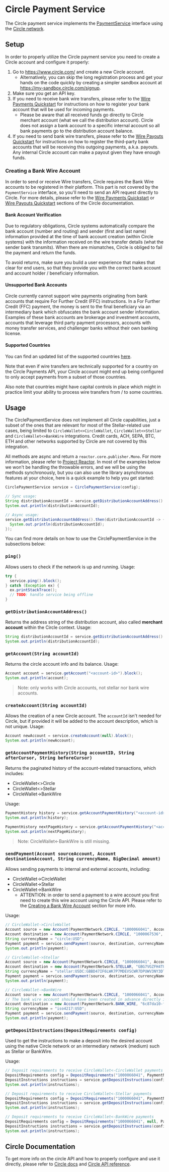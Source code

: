 # Circle Payment Service

The Circle payment service implements the [PaymentService] interface using the [Circle network].

## Setup

In order to properly utilize the Circle payment service you need to create a Circle account and configure it properly:

1. Go to <https://www.circle.com/> and create a new Circle account.
   - Alternatively, you can skip the long registration process and get your hands on the code quickly by creating a
     simpler sandbox account at <https://my-sandbox.circle.com/signup>.
2. Make sure you get an API key.
3. If you need to receive bank wire transfers, please refer to the [Wire Payments Quickstart] for instructions on how to
   register your bank account that will be used for incoming payments.
   - Please be aware that all received funds go directly to Circle merchant account (what we call the distribution
   account). Circle does not assign a bank account to a specific internal account so all bank payments go to the
   distribution account balance.
4. If you need to send bank wire transfers, please refer to the [Wire Payouts Quickstart] for instructions on how to
   register the third-party bank accounts that will be receiving this outgoing payments, a.k.a. payouts. Any internal
   Circle account can make a payout given they have enough funds.

### Creating a Bank Wire Account

In order to send or receive Wire transfers, Circle requires the Bank Wire accounts to be registered in their platform.
This part is not covered by the `PaymentService` interface, so you'll need to send an API request directly to Circle.
For more details, please refer to the [Wire Payments Quickstart] or [Wire Payouts Quickstart] sections of the Circle
documentation.

#### Bank Account Verification

Due to regulatory obligations, Circle systems automatically compare the bank account (number and routing) and sender
(first and last name) information provided at the time of bank account creation (within Circle systems) with the
information received on the wire transfer details (what the sender bank transmits). When there are mismatches, Circle
is obliged to fail the payment and return the funds.

To avoid returns, make sure you build a user experience that makes that clear for end users, so that they provide you
with the correct bank account and account holder / beneficiary information.

#### Unsupported Bank Accounts

Circle currently cannot support wire payments originating from bank accounts that require For Further Credit (FFC)
instructions. In a For Further Credit (FFC) payment, the money is sent to the final beneficiary via an intermediary bank
which obfuscates the bank account sender information. Examples of these bank accounts are brokerage and investment
accounts, accounts that leverage third party payment processors, accounts with money transfer services, and challenger
banks without their own banking license.

#### Supported Countries

You can find an updated list of the supported countries [here](https://developers.circle.com/docs/supported-countries#wire-transfer-payments--payouts).

Note that even if wire transfers are technically supported for a country on the Circle Payments API, your Circle account
might end up being configured to only accept payments from a subset of those countries.

Also note that countries might have capital controls in place which might in practice limit your ability to process wire
transfers from / to some countries.

## Usage

The CirclePaymentService does not implement all Circle capabilities, just a subset of the ones that are relevant for
most of the Stellar-related use cases, being limited to `CircleWallet<>CircleWallet`, `CircleWallet<>Stellar` and
`CircleWallet<>BankWire` integrations. Credit cards, ACH, SEPA, BTC, ETH and other networks supported by Circle are not
covered by this integration.

All methods are async and return a `reactor.core.publisher.Mono`. For more information, please refer to [Project Reactor].
In most of the examples below we won't be handling the throwable errors, and we will be using the methods synchronously,
but you can also use the library asynchronous features at your choice, here is a quick example to help you get started:

```java
CirclePaymentService service = CirclePaymentService(config);

// Sync usage:
String distributionAccountId = service.getDistributionAccountAddress().block();
System.out.println(distributionAccountId);

// Async usage:
service.getDistributionAccountAddress().then(distributionAccountId -> {
  System.out.println(distributionAccountId);
});
```

You can find more details on how to use the CirclePaymentService in the subsections below:

### `ping()`

Allows users to check if the network is up and running. Usage:

```java
try {
  service.ping().block();
} catch (Exception ex) {
  ex.printStackTrace();
  // TODO: handle service being offline
}
```

### `getDistributionAccountAddress()`

Returns the address string of the distribution account, also called **merchant account** within the Circle context. Usage:

```java
String distributionAccountId = service.getDistributionAccountAddress().block();
System.out.println(distributionAccountId);
```

### `getAccount(String accountId)`

Returns the circle account info and its balance. Usage:

```java
Account account = service.getAccount("<account-id>").block();
System.out.println(account);
```

> Note: only works with Circle accounts, not stellar nor bank wire accounts.

### `createAccount(String accountId)`

Allows the creation of a new Circle account. The `accountId` isn't needed for Circle, but if provided it will be added
to the account description, which is not unique. Usage:

```java
Account newAccount = service.createAccount(null).block();
System.out.println(newAccount);
```

### `getAccountPaymentHistory(String accountID, String afterCursor, String beforeCursor)`

Returns the paginated history of the account-related transactions, which includes:
- CircleWallet<>Circle
- CircleWallet<>Stellar
- CircleWallet->BankWire

Usage:

```java
PaymentHistory history = service.getAccountPaymentHistory("<account-id>", null).block();
System.out.println(history);

PaymentHistory nextPageHistory = service.getAccountPaymentHistory("<account-id>", null, history.afterCursor).block();
System.out.println(nextPageHistory);
```

> Note: CircleWallet<-BankWire is still missing.

### `sendPayment(Account sourceAccount, Account destinationAccount, String currencyName, BigDecimal amount)`

Allows sending payments to internal and external accounts, including:
- CircleWallet->CircleWallet
- CircleWallet->Stellar
- CircleWallet->BankWire
   - ATTENTION: in order to send a payment to a wire account you first need to create this wire account using the Circle
     API. Please refer to the [Creating a Bank Wire Account](#creating-a-bank-wire-account) section for more info.

Usage:

```java
// CircleWallet->CircleWallet
Account source = new Account(PaymentNetwork.CIRCLE, "1000066041", Account.Capabilities(PaymentNetwork.CIRCLE, PaymentNetwork.STELLAR));
Account destination = new Account(PaymentNetwork.CIRCLE, "1000067536", Account.Capabilities(PaymentNetwork.CIRCLE, PaymentNetwork.STELLAR));
String currencyName = "circle:USD";
Payment payment = service.sendPayment(source, destination, currencyName, BigDecimal.valueOf(0.91)).block();
System.out.println(payment);

// CircleWallet->Stellar
Account source = new Account(PaymentNetwork.CIRCLE, "1000066041", Account.Capabilities(PaymentNetwork.CIRCLE, PaymentNetwork.STELLAR));
Account destination = new Account(PaymentNetwork.STELLAR, "GBG7VGZFH4TU2GS7WL5LMPYFNP64ZFR23XEGAV7GPEEXKWOR2DKCYPCK", "<memo here>", Account.Capabilities());
String currencyName = "stellar:USDC:GBBD47IF6LWK7P7MDEVSCWR7DPUWV3NY3DTQEVFL4NAT4AQH3ZLLFLA5";
Payment payment = service.sendPayment(source, destination, currencyName, BigDecimal.valueOf(0.91)).block();
System.out.println(payment);

// CircleWallet->BankWire
Account source = new Account(PaymentNetwork.CIRCLE, "1000066041", Account.Capabilities(PaymentNetwork.CIRCLE, PaymentNetwork.STELLAR));
// The bank wire account should have been created in advance directly in Circle
Account destination = new Account(PaymentNetwork.BANK_WIRE, "6c87da10-feb8-484f-822c-2083ed762d25", "test@mail.com", Account.Capabilities());
String currencyName = "iso4217:USD";
Payment payment = service.sendPayment(source, destination, currencyName, BigDecimal.valueOf(0.91)).block();
System.out.println(payment);
```

### `getDepositInstructions(DepositRequirements config)`

Used to get the instructions to make a deposit into the desired account using the native Circle network or an
intermediary network (medium) such as Stellar or BankWire.

Usage:

```java
// Deposit requirements to receive CircleWallet<-CircleWallet payments
DepositRequirements config = DepositRequirements("1000066041", PaymentNetwork.CIRCLE, "circle:USD");
DepositInstructions instructions = service.getDepositInstructions(config).block();
System.out.println(instructions);

// Deposit requirements to receive CircleWallet<-Stellar payments
DepositRequirements config = DepositRequirements("1000066041", PaymentNetwork.STELLAR, "circle:USD");
DepositInstructions instructions = service.getDepositInstructions(config).block();
System.out.println(instructions);

// Deposit requirements to receive CircleWallet<-BankWire payments
DepositRequirements config = DepositRequirements("1000066041", null, PaymentNetwork.BANK_WIRE, "a4e76642-81c5-47ca-9229-ebd64efd74a7", "circle:USD");
DepositInstructions instructions = service.getDepositInstructions(config).block();
System.out.println(instructions);
```

## Circle Documentation

To get more info on the circle API and how to properly configure and use it directly, please refer to [Circle docs] and
[Circle API reference].

[PaymentService]: ../core/src/main/java/org/stellar/anchor/paymentservice/PaymentService.java
[Circle network]: https://developers.circle.com/reference
[Circle docs]: https://developers.circle.com/docs/
[Circle API reference]: https://developers.circle.com/reference
[Wire Payments Quickstart]: https://developers.circle.com/docs/wire-payments-quickstart#3-create-the-bank-account-you-will-accept-a-payment-from
[Wire Payouts Quickstart]: https://developers.circle.com/docs/payouts-quickstart#4-create-the-bank-account-you-will-send-the-payout-to
[Project Reactor]: https://projectreactor.io/docs/core/release/reference/